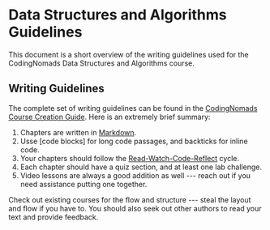 # Data Structures and Algorithms Guidelines

This document is a short overview of the writing guidelines used for the CodingNomads Data Structures and Algorithms course.

## Writing Guidelines

The complete set of writing guidelines can be found in the [CodingNomads Course Creation Guide](https://codingnomads.github.io/creator-docs/). Here is an extremely brief summary:

1. Chapters are written in [Markdown](https://codingnomads.github.io/creator-docs/02-markdown-course-creation/).
2. Usse [code blocks] for long code passages, and backticks for inline code.
3. Your chapters should follow the [Read-Watch-Code-Reflect](https://codingnomads.github.io/creator-docs/00-basics/) cycle.
4. Each chapter should have a quiz section, and at least one lab challenge.
5. Video lessons are always a good addition as well --- reach out if you need assistance putting one together.

Check out existing courses for the flow and structure --- steal the layout and flow if you have to. You should also seek out other authors to read your text and provide feedback.
